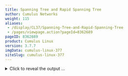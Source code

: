 ```yaml
---
title: Spanning Tree and Rapid Spanning Tree
author: Cumulus Networks
weight: 115
aliases:
 - /display/CL37/Spanning-Tree-and-Rapid-Spanning-Tree
 - /pages/viewpage.action?pageId=8362689
pageID: 8362689
product: Cumulus Linux
version: 3.7.7
imgData: cumulus-linux-377
siteSlug: cumulus-linux-377
---
```

<details>

Spanning tree protocol (STP) is always recommended in layer 2 topologies
as it prevents bridge loops and broadcast radiation on a bridged
network. STP also provides redundant links for automatic failover when
an active link fails. STP is enabled by default in Cumulus Linux.

## <span>Supported Modes</span>

The STP modes Cumulus Linux supports vary depending upon whether the
traditional or VLAN-aware bridge driver mode is in use.

  - Bridges configured in
    *[VLAN-aware](/version/cumulus-linux-377/Layer-2/Ethernet-Bridging---VLANs/VLAN-aware-Bridge-Mode)*
    mode operate **only** in RSTP mode.

  - Bridges configured in [*traditional*
    mode](/version/cumulus-linux-377/Layer-2/Ethernet-Bridging---VLANs/Traditional-Bridge-Mode)
    operate in both PVST and PVRST mode. The default is set to PVRST.
    Each traditional bridge has its own separate STP instance.

### <span>STP for a VLAN-aware Bridge</span>

VLAN-aware ** bridges only operate in RSTP mode. STP bridge protocol
data units (BPDUs) are transmitted on the native VLAN.

If a bridge running RSTP (802.1w) receives a common STP (802.1D) BPDU,
it falls back to 802.1D operation automatically. RSTP interoperates with
MST seamlessly, creating a single instance of spanning tree, which
transmits BPDUs on the native VLAN. RSTP treats the MST domain as one
giant switch.

{{%notice note%}}

When connecting a VLAN-aware bridge to a <span style="color: #303030;">
proprietary </span> PVST+ switch using STP,
<span style="color: #303030;"> VLAN 1 must be allowed on all 802.1Q
trunks that interconnect them, regardless of the configured *native*
VLAN </span> . This is because only <span style="color: #303030;"> VLAN
1 enables the switches to address the BPDU frames to the IEEE multicast
MAC address. The proprietary switch might be configured like this:
</span>

    switchport trunk allowed vlan 1-100

<span style="color: #303030;">  
</span>

{{%/notice%}}

### <span>STP within a Traditional Mode Bridge</span>

Per VLAN Spanning Tree (PVST) creates a spanning tree instance for a
bridge. Rapid PVST (PVRST) supports RSTP enhancements for each spanning
tree instance. To use PVRST with a traditional bridge, you must create a
bridge corresponding to the untagged native VLAN and all the physical
switch ports must be part of the same VLAN.

{{%notice note%}}

When connected to a switch that has a native VLAN configuration, the
native VLAN **must** be configured to be VLAN 1 only for maximum
interoperability.

{{%/notice%}}

## <span>View Bridge and STP Status and Logs</span>

To check STP status for a bridge, run the `net show bridge
spanning-tree` command:

<summary>Click to reveal the output ... </summary>

    cumulus@switch:~$ net show bridge spanning-tree 
    bridge CIST info
      enabled         yes
      bridge id       1.000.44:38:39:FF:40:90
      designated root 1.000.44:38:39:FF:40:90
      regional root   1.000.44:38:39:FF:40:90
      root port       none
      path cost     0          internal path cost   0
      max age       20         bridge max age       20
      forward delay 15         bridge forward delay 15
      tx hold count 6          max hops             20
      hello time    2          ageing time          300
      force protocol version     rstp
      time since topology change 253343s
      topology change count      4
      topology change            no
      topology change port       peerlink
      last topology change port  leaf03-04
     
    bridge:exit01-02 CIST info
      enabled            no                      role                 Disabled
      port id            8.004                   state                discarding
      external port cost 305                     admin external cost  0
      internal port cost 305                     admin internal cost  0
      designated root    1.000.44:38:39:00:00:27 dsgn external cost   0
      dsgn regional root 1.000.44:38:39:00:00:27 dsgn internal cost   0
      designated bridge  1.000.44:38:39:00:00:27 designated port      8.004
      admin edge port    no                      auto edge port       yes
      oper edge port     no                      topology change ack  no
      point-to-point     yes                     admin point-to-point auto
      restricted role    no                      restricted TCN       no
      port hello time    2                       disputed             no
      bpdu guard port    no                      bpdu guard error     no
      network port       no                      BA inconsistent      no
      Num TX BPDU        2                       Num TX TCN           0
      Num RX BPDU        0                       Num RX TCN           0
      Num Transition FWD 0                       Num Transition BLK   2
      bpdufilter port    no                     
      clag ISL           no                      clag ISL Oper UP     no
      clag role          primary                 clag dual conn mac   00:00:00:00:00:00
      clag remote portID F.FFF                   clag system mac      44:38:39:FF:40:90
    bridge:leaf01-02 CIST info
      enabled            yes                     role                 Designated
      port id            8.003                   state                forwarding
      external port cost 10000                   admin external cost  0
      internal port cost 10000                   admin internal cost  0
      designated root    1.000.44:38:39:FF:40:90 dsgn external cost   0
      dsgn regional root 1.000.44:38:39:FF:40:90 dsgn internal cost   0
      designated bridge  1.000.44:38:39:FF:40:90 designated port      8.003
      admin edge port    no                      auto edge port       yes
      oper edge port     no                      topology change ack  no
      point-to-point     yes                     admin point-to-point auto
      restricted role    no                      restricted TCN       no
      port hello time    2                       disputed             no
      bpdu guard port    no                      bpdu guard error     no
      network port       no                      BA inconsistent      no
      Num TX BPDU        253558                  Num TX TCN           2
      Num RX BPDU        253373                  Num RX TCN           4
      Num Transition FWD 126675                  Num Transition BLK   126694
      bpdufilter port    no                     
      clag ISL           no                      clag ISL Oper UP     no
      clag role          primary                 clag dual conn mac   44:38:39:FF:40:94
      clag remote portID F.FFF                   clag system mac      44:38:39:FF:40:90
    bridge:leaf03-04 CIST info
      enabled            yes                     role                 Designated
      port id            8.001                   state                forwarding
      external port cost 10000                   admin external cost  0
      internal port cost 10000                   admin internal cost  0
      designated root    1.000.44:38:39:FF:40:90 dsgn external cost   0
      dsgn regional root 1.000.44:38:39:FF:40:90 dsgn internal cost   0
      designated bridge  1.000.44:38:39:FF:40:90 designated port      8.001
      admin edge port    no                      auto edge port       yes
      oper edge port     no                      topology change ack  no
      point-to-point     yes                     admin point-to-point auto
      restricted role    no                      restricted TCN       no
      port hello time    2                       disputed             no
      bpdu guard port    no                      bpdu guard error     no
      network port       no                      BA inconsistent      no
      Num TX BPDU        130960                  Num TX TCN           6
      Num RX BPDU        4                       Num RX TCN           1
      Num Transition FWD 2                       Num Transition BLK   1
      bpdufilter port    no                     
      clag ISL           no                      clag ISL Oper UP     no
      clag role          primary                 clag dual conn mac   44:38:39:FF:40:93
      clag remote portID F.FFF                   clag system mac      44:38:39:FF:40:90
    bridge:peerlink CIST info
      enabled            yes                     role                 Designated
      port id            F.002                   state                forwarding
      external port cost 10000                   admin external cost  0
      internal port cost 10000                   admin internal cost  0
      designated root    1.000.44:38:39:FF:40:90 dsgn external cost   0
      dsgn regional root 1.000.44:38:39:FF:40:90 dsgn internal cost   0
      designated bridge  1.000.44:38:39:FF:40:90 designated port      F.002
      admin edge port    no                      auto edge port       yes
      oper edge port     no                      topology change ack  no
      point-to-point     yes                     admin point-to-point auto
      restricted role    no                      restricted TCN       no
      port hello time    2                       disputed             no
      bpdu guard port    no                      bpdu guard error     no
      network port       no                      BA inconsistent      no
      Num TX BPDU        126700                  Num TX TCN           2
      Num RX BPDU        6                       Num RX TCN           3
      Num Transition FWD 2                       Num Transition BLK   1
      bpdufilter port    no                     
      clag ISL           yes                     clag ISL Oper UP     yes
      clag role          primary                 clag dual conn mac   00:00:00:00:00:00
      clag remote portID F.FFF                   clag system mac      44:38:39:FF:40:90

Use Linux to check spanning tree status (advanced):

<summary>Using Linux to check STP status ... </summary>

`mstpctl` is the utility provided by the `mstpd` service to configure
STP. The `mstpd` daemon is an open source project used by Cumulus Linux
to implement IEEE802.1D 2004 and IEEE802.1Q 2011.

`mstpd` is started by default when the switch boots. `mstpd` logs and
errors are located in `/var/log/syslog`.

{{%notice warning%}}

`mstpd` is the preferred utility for interacting with STP on Cumulus
Linux. `brctl` also provides certain methods for configuring STP;
however, they are not as complete as the tools offered in `mstpd` and
[output from brctl can be
misleading](https://support.cumulusnetworks.com/hc/en-us/articles/212153658-brctl-showstp-Shows-Carrier-Down-Ports-as-Blocking)
in some cases.

{{%/notice%}}

To get the bridge state, use:

    cumulus@switch:~$ sudo brctl show
     bridge name     bridge id               STP enabled     interfaces
     bridge          8000.001401010100       yes             swp1
                                                             swp4
                                                             swp5

To show the `mstpd` bridge state, run this command:

    cumulus@switch:~$ net show bridge spanning-tree
     bridge CIST info
      enabled         yes
      bridge id       F.000.00:14:01:01:01:00
      designated root F.000.00:14:01:01:01:00
      regional root   F.000.00:14:01:01:01:00
      root port       none
      path cost     0          internal path cost   0
      max age       20         bridge max age       20
      forward delay 15         bridge forward delay 15
      tx hold count 6          max hops             20
      hello time    2          ageing time          200
      force protocol version     rstp
      time since topology change 90843s
      topology change count      4
      topology change            no
      topology change port       swp4
      last topology change port  swp5

To show the `mstpd` bridge port state, run this command:

    cumulus@switch:~$ sudo mstpctl showport bridge
     E swp1 8.001 forw F.000.00:14:01:01:01:00 F.000.00:14:01:01:01:00 8.001 Desg
       swp4 8.002 forw F.000.00:14:01:01:01:00 F.000.00:14:01:01:01:00 8.002 Desg
     E swp5 8.003 forw F.000.00:14:01:01:01:00 F.000.00:14:01:01:01:00 8.003 Desg
     
    cumulus@switch:~$ net show bridge spanning-tree
     
    ...
     bridge:swp1 CIST info
      enabled            yes                     role                 Designated
      port id            8.001                   state                forwarding
      external port cost 2000                    admin external cost  0
      internal port cost 2000                    admin internal cost  0
      designated root    F.000.00:14:01:01:01:00 dsgn external cost   0
      dsgn regional root F.000.00:14:01:01:01:00 dsgn internal cost   0
      designated bridge  F.000.00:14:01:01:01:00 designated port      8.001
      admin edge port    no                      auto edge port       yes
      oper edge port     yes                     topology change ack  no
      point-to-point     yes                     admin point-to-point auto
      restricted role    no                      restricted TCN       no
      port hello time    2                       disputed             no
      bpdu guard port    no                      bpdu guard error     no
      network port       no                      BA inconsistent      no
      Num TX BPDU        45772                   Num TX TCN           4
      Num RX BPDU        0                       Num RX TCN           0
      Num Transition FWD 2                       Num Transition BLK   2

## <span>Customize Spanning Tree Protocol</span>

There are a number of ways you can customize STP in Cumulus Linux.
Exercise extreme caution with many of the settings below to prevent
malfunctions in STP loop avoidance.

### <span>Spanning Tree Priority</span>

If you have a multiple spanning tree instance (MSTI 0, also known as a
common spanning tree, or CST), you can set the *tree priority* for a
bridge. The bridge with the lowest priority is elected the *root
bridge*. The priority must be a number between *0* and *61440* and must
be a multiple of 4096; the default is *32768*.

To set the tree priority, run:

    cumulus@switch:~$ net add bridge stp treeprio 8192
    cumulus@switch:~$ net pending
    cumulus@switch:~$ net commit

{{%notice note%}}

Cumulus Linux supports MSTI 0 only. It does not support MSTI 1 through
15.

{{%/notice%}}

### <span>PortAdminEdge (PortFast Mode)</span>

*PortAdminEdge* is equivalent to the PortFast feature offered by other
vendors. It enables or disables the *initial edge state* of a port in a
bridge.

All ports configured with PortAdminEdge bypass the listening and
learning states to move immediately to forwarding.

{{%notice warning%}}

Using PortAdminEdge mode has the potential to cause loops if it is not
accompanied by the [BPDU
guard](#src-8362689_SpanningTreeandRapidSpanningTree-bpdu) feature.

{{%/notice%}}

While it is common for edge ports to be configured as access ports for a
simple end host, this is not mandatory. In the data center, edge ports
typically connect to servers, which might pass both tagged and untagged
traffic.

{{%notice info has%}}

**Example VLAN-aware Bridge Configuration**

To configure PortAdminEdge mode, use the `bpduguard` and `portadminedge`
NCLU configuration commands:

    cumulus@switch:~$ net add interface swp5 stp bpduguard
    cumulus@switch:~$ net add interface swp5 stp portadminedge
    cumulus@switch:~$ net pending
    cumulus@switch:~$ net commit

The NCLU commands above create the following code snippet:

    auto swp5
    iface swp5
        mstpctl-bpduguard yes
        mstpctl-portadminedge yes

{{%/notice%}}

{{%notice info has%}}

**Example Traditional Bridge Configuration**

For a bridge in [traditional
mode](/version/cumulus-linux-377/Layer-2/Ethernet-Bridging---VLANs/),
configure `PortAdminEdge` under the bridge stanza in
`/etc/network/interfaces`:

    auto br2
    iface br2 inet static
      bridge-ports swp1 swp2 swp3 swp4
      mstpctl-bpduguard swp1=yes swp2=yes swp3=yes swp4=yes
      mstpctl-portadminedge swp1=yes swp2=yes swp3=yes swp4=yes

To load the new configuration, run `ifreload -a`:

    cumulus@switch:~$ sudo ifreload -a

{{%/notice%}}

### <span>PortAutoEdge</span>

*PortAutoEdge* is an enhancement to the standard PortAdminEdge
(PortFast) mode, which allows for the automatic detection of edge ports.
PortAutoEdge enables and disables the *auto transition* to/from the edge
state of a port in a bridge.

{{%notice note%}}

Edge ports and access ports are not the same thing. Edge ports
transition directly to the forwarding state and skip the listening and
learning stages. Upstream topology change notifications are not
generated when an edge port's link changes state. Access ports only
forward untagged traffic; however, there is no such restriction on edge
ports, which can forward both tagged and untagged traffic.

{{%/notice%}}

When a BPDU is received on a port configured with portautoedge, the port
ceases to be in the edge port state and transitions into a normal STP
port. When BPDUs are no longer received on the interface, the port
becomes an edge port, and transitions through the discarding and
learning states before resuming forwarding.

PortAutoEdge is enabled by default in Cumulus Linux.

To disable PortAutoEdge for an interface, run the `net add interface
<port> stp portautoedge no` command. The following example disables
PortAutoEdge on swp1:

    cumulus@switch:~$ net add interface swp1 stp portautoedge no
    cumulus@switch:~$ net pending
    cumulus@switch:~$ net commit

To re-enable PortAutoEdge for an interface, run the the `net del
interface <port> stp portautoedge no` command. The following example
re-enables PortAutoEdge on swp1:

    cumulus@switch:~$ net del interface swp1 stp portautoedge no
    cumulus@switch:~$ net pending
    cumulus@switch:~$ net commit

### <span id="src-8362689_SpanningTreeandRapidSpanningTree-bpdu" class="confluence-anchor-link"></span><span>BPDU Guard</span>

To protect the spanning tree topology from unauthorized switches
affecting the forwarding path, you can configure *BPDU guard* (Bridge
Protocol Data Unit). One very common example is when someone hooks up a
new switch to an access port off of a leaf switch. If this new switch is
configured with a low priority, it could become the new root switch and
affect the forwarding path for the entire layer 2 topology.

{{%notice info has%}}

**Example BPDU Guard Configuration**

To configure BPDU guard, set the `bpduguard` value for the interface:

    cumulus@switch:~$ net add interface swp5 stp bpduguard
    cumulus@switch:~$ net pending
    cumulus@switch:~$ net commit

This creates the following stanza in the `/etc/network/interfaces` file:

    auto swp5
    iface swp5
        mstpctl-bpduguard yes

{{%/notice%}}

#### <span>Recover a Port Disabled by BPDU Guard</span>

If a BPDU is received on the port, STP will bring down the port and log
an error in `/var/log/syslog`. The following is a sample error:

    mstpd: error, MSTP_IN_rx_bpdu: bridge:bond0 Recvd BPDU on BPDU Guard Port - Port Down

To determine whether BPDU guard is configured, or if a BPDU has been
received, run:

    cumulus@switch:~$ net show bridge spanning-tree | grep bpdu
     bpdu guard port    yes                     bpdu guard error     yes

The only way to recover a port that has been placed in the disabled
state is to manually un-shut or bring up the port with ` sudo ifup
 ``[port]`, as shown in the example below.

{{%notice note%}}

Bringing up the disabled port does not fix the problem if the
configuration on the connected end-station has not been rectified.

{{%/notice%}}

    cumulus@leaf2$ mstpctl showportdetail bridge bond0
    bridge:bond0 CIST info
      enabled            no                      role                 Disabled
      port id            8.001                   state                discarding
      external port cost 305                     admin external cost  0
      internal port cost 305                     admin internal cost  0
      designated root    8.000.6C:64:1A:00:4F:9C dsgn external cost   0
      dsgn regional root 8.000.6C:64:1A:00:4F:9C dsgn internal cost   0
      designated bridge  8.000.6C:64:1A:00:4F:9C designated port      8.001
      admin edge port    no                      auto edge port       yes
      oper edge port     no                      topology change ack  no
      point-to-point     yes                     admin point-to-point auto
      restricted role    no                      restricted TCN       no
      port hello time    10                      disputed             no
      bpdu guard port    yes                      bpdu guard error     yes
      network port       no                      BA inconsistent      no
      Num TX BPDU        3                       Num TX TCN           2
      Num RX BPDU        488                     Num RX TCN           2
      Num Transition FWD 1                       Num Transition BLK   2
      bpdufilter port    no                     
      clag ISL           no                      clag ISL Oper UP     no
      clag role          unknown                 clag dual conn mac   0:0:0:0:0:0
      clag remote portID F.FFF                   clag system mac      0:0:0:0:0:0
     
     
    cumulus@leaf2$ sudo ifup bond0
     
     
    cumulus@leaf2$ mstpctl showportdetail bridge bond0
    bridge:bond0 CIST info
      enabled            yes                     role                 Root
      port id            8.001                   state                forwarding
      external port cost 305                     admin external cost  0
      internal port cost 305                     admin internal cost  0
      designated root    8.000.6C:64:1A:00:4F:9C dsgn external cost   0
      dsgn regional root 8.000.6C:64:1A:00:4F:9C dsgn internal cost   0
      designated bridge  8.000.6C:64:1A:00:4F:9C designated port      8.001
      admin edge port    no                      auto edge port       yes
      oper edge port     no                      topology change ack  no
      point-to-point     yes                     admin point-to-point auto
      restricted role    no                      restricted TCN       no
      port hello time    2                       disputed             no
      bpdu guard port    no                      bpdu guard error     no
      network port       no                      BA inconsistent      no
      Num TX BPDU        3                       Num TX TCN           2
      Num RX BPDU        43                      Num RX TCN           1
      Num Transition FWD 1                       Num Transition BLK   0
      bpdufilter port    no                     
      clag ISL           no                      clag ISL Oper UP     no
      clag role          unknown                 clag dual conn mac   0:0:0:0:0:0
      clag remote portID F.FFF                   clag system mac      0:0:0:0:0:0

### <span>Bridge Assurance</span>

On a point-to-point link where RSTP is running, if you want to detect
unidirectional links and put the port in a discarding state (in error),
you can enable bridge assurance on the port by enabling a port type
network. The port would be in a bridge assurance inconsistent state
until a BPDU is received from the peer. You need to configure the port
type network on both the ends of the link in order for bridge assurance
to operate properly.

The default setting for bridge assurance is off. This means that there
is no difference between disabling bridge assurance on an interface and
not configuring bridge assurance on an interface.

{{%notice info has%}}

**Example Bridge Assurance Configuration**

To enable bridge assurance on an interface, add the `portnetwork` option
to the interface:

    cumulus@switch:~$ net add interface swp1 stp portnetwork
    cumulus@switch:~$ net pending
    cumulus@switch:~$ net commit

This creates the following interface stanza:

    auto swp1
    iface swp1
        mstpctl-portnetwork yes

{{%/notice%}}

You can monitor logs for bridge assurance messages by doing the
following:

    cumulus@switch:~$ sudo grep -in assurance /var/log/syslog | grep mstp
     1365:Jun 25 18:03:17 mstpd: br1007:swp1.1007 Bridge assurance inconsistent

### <span>BPDU Filter</span>

You can enable `bpdufilter` on a switch port, which filters BPDUs in
both directions. This effectively disables STP on the port as no BPDUs
are transiting.

{{%notice warning%}}

Using BDPU filter inappropriately can cause layer 2 loops. Use this
feature deliberately and with extreme caution.

{{%/notice%}}

{{%notice info has%}}

**Example BPDU Filter Configuration**

To configure the BPDU filter, add the `portbpdufilter` option to the
interface:

    cumulus@switch:~$ net add interface swp6 stp portbpdufilter
    cumulus@switch:~$ net pending
    cumulus@switch:~$ net commit

These commands create the following stanza in the
`/etc/network/interfaces` file:

    auto swp6
    iface swp6
        mstpctl-portbpdufilter yes

{{%/notice%}}

### <span>Storm Control</span>

*Storm control* provides protection against excessive inbound BUM
(broadcast, unknown unicast, multicast) traffic on layer 2 switch port
interfaces, which can cause poor network performance.

You configure storm control for each physical port by [configuring
`switchd`](/version/cumulus-linux-377/System-Configuration/Configuring-switchd).
For example, to enable unicast and multicast storm control at 400
packets per second (pps) and 3000 pps, respectively, for swp1, run the
following:

    cumulus@switch:~$ sudo sh -c 'echo 400 > /cumulus/switchd/config/interface/swp1/storm_control/unknown_unicast'
    cumulus@switch:~$ sudo sh -c 'echo 3000 > /cumulus/switchd/config/interface/swp1/storm_control/multicast'
     

### <span id="src-8362689_SpanningTreeandRapidSpanningTree-params" class="confluence-anchor-link"></span><span>Spanning Tree Parameter List</span>

Spanning tree parameters are defined in the IEEE
[802.1D](http://standards.ieee.org/findstds/standard/802.1D-2004.html),
[802.1Q](http://standards.ieee.org/findstds/standard/802.1Q-2018.html)
specifications.

The table below describes the STP configuration parameters available in
Cumulus Linux. For a comparison of STP parameter configuration between
`mstpctl` and other vendors, [read this knowledge base
article](https://support.cumulusnetworks.com/hc/en-us/articles/206908397).

{{%notice note%}}

Most of these parameters are blacklisted in the `ifupdown_blacklist`
section of the`  /etc/ ``netd.conf` file. Before you configure these
parameters, you must [edit the
file](Network-Command-Line-Utility---NCLU.html#src-8362580_NetworkCommandLineUtility-NCLU-conf)
to remove them from the blacklist.

{{%/notice%}}

<table>
<colgroup>
<col style="width: 33%" />
<col style="width: 33%" />
<col style="width: 33%" />
</colgroup>
<thead>
<tr class="header">
<th><p>Parameter</p></th>
<th><p>NCLU Command</p></th>
<th><p>Description</p></th>
</tr>
</thead>
<tbody>
<tr class="odd">
<td><p><code>mstpctl-maxage</code></p></td>
<td><pre><code>net add bridge stp maxage &lt;seconds&gt;</code></pre></td>
<td><p>Sets the <em>maximum age</em> of the bridge in seconds. The default is <em>20</em>. The maximum age must meet the condition 2 * (Bridge Forward Delay - 1 second) &gt;= Bridge Max Age.</p></td>
</tr>
<tr class="even">
<td><p><code>mstpctl-ageing</code></p></td>
<td><pre><code>net add bridge stp ageing &lt;seconds&gt;</code></pre></td>
<td><p>Sets the Ethernet (MAC) address <em>ageing time</em> for the bridge in seconds when the running version is STP, but not RSTP/MSTP. The default is <em>1800</em>.</p></td>
</tr>
<tr class="odd">
<td><p><code>mstpctl-fdelay</code></p></td>
<td><pre><code>net add bridge stp fdelay &lt;seconds&gt;</code></pre></td>
<td><p>Sets the <em>bridge forward delay</em> time in seconds. The default value is <em>15</em>. The bridge forward delay must meet the condition 2 * (Bridge Forward Delay - 1 second) &gt;= Bridge Max Age.</p></td>
</tr>
<tr class="even">
<td><p><code>mstpctl-maxhops</code></p></td>
<td><pre><code>net add bridge stp maxhops &lt;max_hops&gt;</code></pre></td>
<td><p>Sets the <em>maximum hops</em> for the bridge. The default is <em>20.</em></p></td>
</tr>
<tr class="odd">
<td><p><code>mstpctl-txholdcount</code></p></td>
<td><pre><code>net add bridge stp txholdcount &lt;hold_count&gt;</code></pre></td>
<td><p>Sets the <em>bridge transmit hold count</em>. The default value is <em>6</em>.</p></td>
</tr>
<tr class="even">
<td><p><code>mstpctl-forcevers</code></p></td>
<td><pre><code>net add bridge stp forcevers RSTP|STP</code></pre></td>
<td><p>Sets the <em>force STP version</em> of the bridge to either RSTP/STP. MSTP is not supported currently. The default is <em>RSTP</em>.</p></td>
</tr>
<tr class="odd">
<td><p><code>mstpctl-treeprio</code></p></td>
<td><pre><code>net add bridge stp treeprio &lt;priority&gt;</code></pre></td>
<td><p>Sets the <em>tree priority</em> of the bridge for an MSTI (multiple spanning tree instance). The priority value is a number between 0 and 61440 and must be a multiple of 4096. The bridge with the lowest priority is elected the <em>root bridge</em>. The default is <em>32768</em>.</p>
<p>{{%notice note%}}</p>
<p>Cumulus Linux supports MSTI 0 only. It does not support MSTI 1 through 15.</p>
<p>{{%/notice%}}</p></td>
</tr>
<tr class="even">
<td><p><code>mstpctl-hello</code></p></td>
<td><pre><code>net add bridge stp hello &lt;seconds&gt;</code></pre></td>
<td><p>Sets the <em>bridge hello time</em> in seconds. The default is <em>2</em>.</p></td>
</tr>
<tr class="odd">
<td><p><code>mstpctl-portpathcost</code></p></td>
<td><pre><code>net add interface &lt;interface&gt; stp portpathcost &lt;cost&gt;</code></pre></td>
<td><p>Sets the <em>port cost</em> of the interface. The default is <em>0</em>.</p>
<p><code>mstpd</code> supports only long mode; 32 bits for the path cost.</p></td>
</tr>
<tr class="even">
<td><p><code>mstpctl-treeportprio</code></p></td>
<td><pre><code>net add interface &lt;interface&gt; stp treeportprio &lt;priority&gt;</code></pre></td>
<td><p>Sets the <em>priority</em> of the interface for the MSTI. The priority value is a number between 0 and 240 and must be a multiple of 16. The default is <em>128</em>.</p>
<p>{{%notice note%}}</p>
<p>Cumulus Linux supports MSTI 0 only. It does not support MSTI 1 through 15.</p>
<p>{{%/notice%}}</p></td>
</tr>
<tr class="odd">
<td><p><code>mstpctl-portadminedge</code></p></td>
<td><pre><code>net add interface &lt;interface&gt; stp portadminedge</code></pre></td>
<td><p>Enables or disables the <em>initial edge state</em> of the interface in the bridge. The default is <em>no</em>.</p></td>
</tr>
<tr class="even">
<td><p><code>mstpctl-portautoedge</code></p></td>
<td><pre><code>net add interface &lt;interface&gt; stp portautoedge no</code></pre></td>
<td><p>Enables or disables the <em>auto transition</em> to and from the edge state of the interface in the bridge. The default is <em>yes</em>.</p>
<p><em>portautoedge</em> is an enhancement to the standard PortAdminEdge (PortFast) mode, which allows for the automatic detection of edge ports.</p>
<p>{{%notice note%}}</p>
<p>Edge ports and access ports are not the same thing. Edge ports transition directly to the forwarding state and skip the listening and learning stages. Upstream topology change notifications are not generated when an edge port's link changes state. Access ports only forward untagged traffic; however, there is no such restriction on edge ports, which can forward both tagged and untagged traffic.</p>
<p>{{%/notice%}}</p>
<p>When a BPDU is received on a port configured with PortAutoEdge, the port ceases to be in the edge port state and transitions into a normal STP port.</p>
<p>When BPDUs are no longer received on the interface, the port becomes an edge port, and transitions through the discarding and learning states before resuming forwarding.</p></td>
</tr>
<tr class="odd">
<td><p><code>mstpctl-portp2p</code></p></td>
<td><pre><code>net add interface &lt;interface&gt; stp portp2p yes|no</code></pre></td>
<td><p>Enables or disables the <em>point-to-point detection mode</em> of the interface in the bridge. The default is <em>auto</em>.</p></td>
</tr>
<tr class="even">
<td><p><code>mstpctl-portrestrrole</code></p></td>
<td><pre><code>net add interface &lt;interface&gt; stp portrestrrole</code></pre></td>
<td><p>Enables or disables the ability of the interface in the bridge to take the <em>root role</em>. The default is <em>no</em>.</p></td>
</tr>
<tr class="odd">
<td><p><code>mstpctl-portrestrtcn</code></p></td>
<td><pre><code>net add interface &lt;interface&gt; stp portrestrtcn</code></pre></td>
<td><p>Enables or disables the ability of the interface in the bridge to propagate <em>received topology change notifications</em>. The default is <em>no</em>.</p></td>
</tr>
<tr class="even">
<td><p><code>mstpctl-portnetwork</code></p></td>
<td><pre><code>net add interface &lt;interface&gt; stp portnetwork</code></pre></td>
<td><p>Enables or disables the <em>bridge assurance capability</em> for a network interface. The default is <em>no</em>.</p></td>
</tr>
<tr class="odd">
<td><p><code>mstpctl-bpduguard</code></p></td>
<td><pre><code>net add interface &lt;interface&gt; stp bpduguard</code></pre></td>
<td><p>Enables or disables the <em>BPDU guard configuration</em> of the interface in the bridge. The default is <em>no</em>.</p>
<p>See above.</p></td>
</tr>
<tr class="even">
<td><p><code>mstpctl-portbpdufilter</code></p></td>
<td><pre><code>net add interface &lt;interface&gt; stp portbpdufilter</code></pre></td>
<td><p>Enables or disables the <em>BPDU filter</em> functionality for an interface in the bridge. The default is no.</p></td>
</tr>
<tr class="odd">
<td><p><code>mstpctl-treeportcost</code></p></td>
<td><pre><code>net add interface &lt;interface&gt; stp treeportcost &lt;port_cost&gt;</code></pre></td>
<td><p>Sets the spanning tree <em>port cost</em> to a value from 0 to 255. The default is <em>0</em>.</p></td>
</tr>
</tbody>
</table>

### <span>Caveats and Errata</span>

MSTP is not supported currently because Cumulus Linux only supports MSTI
0 (not MSTI 1 through 15). However, interoperability with MSTP networks
can be accomplished using PVRSTP or PVSTP.

## <span>Related Information</span>

The source code for `mstpd`/`mstpctl` was written by [Vitalii
Demianets](mailto:vitas%40nppfactor.kiev.ua) and is hosted at the URL
below.

  - [Sourceforge - mstpd project](https://github.com/mstpd/mstpd)

  - [Wikipedia - Spanning Tree
    Protocol](http://en.wikipedia.org/wiki/Spanning_Tree_Protocol)

  - brctl(8)

  - bridge-utils-interfaces(5)

  - ifupdown-addons-interfaces(5)

  - mstpctl(8)

  - mstpctl-utils-interfaces(5)

<article id="html-search-results" class="ht-content" style="display: none;">

</article>

<footer id="ht-footer">

</footer>

</details>
